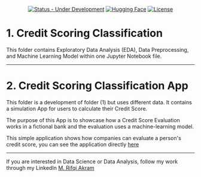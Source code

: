 <div align="center">

  <a href="">[![Status - Under Development](https://img.shields.io/badge/Status-Under_Development-2ea44f)](https://)</a>
  <a href="">[![Hugging Face](https://img.shields.io/badge/🤗-Hugging%20Face-yellow)](https://rifqiakram-credit-scoring.hf.space/)</a>
    <a href="">[![License](https://img.shields.io/badge/License-MIT-blue)](#license)</a>

</div>

# 1. Credit Scoring Classification

This folder contains Exploratory Data Analysis (EDA), Data Preprocessing, and Machine Learning Model within one Jupyter Notebook file.

---

# 2. Credit Scoring Classification App

This folder is a development of folder (1) but uses different data. It contains a simulation App for users to calculate their Credit Score.

The purpose of this App is to showcase how a Credit Score Evaluation works in a fictional bank and the evaluation uses a machine-learning model.

This simple application shows how companies can evaluate a person's credit score, you can see the application directly [here](https://rifqiakram-credit-scoring.hf.space)


---
If you are interested in Data Science or Data Analysis, follow my work through my LinkedIn [M. Rifqi Akram](https://www.linkedin.com/in/m-rifqi-akram/)
